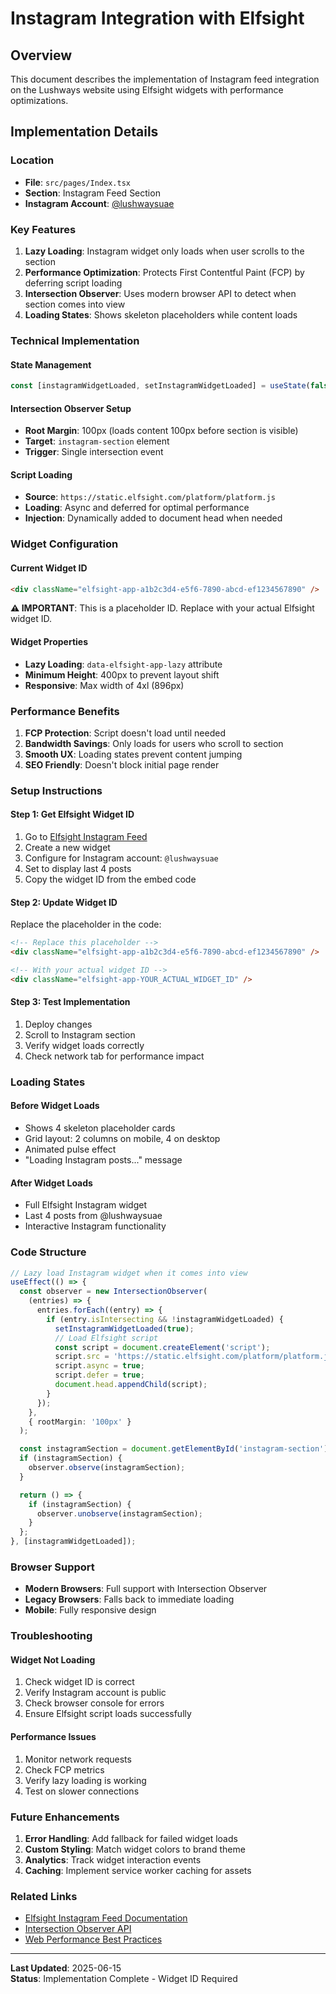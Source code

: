 
# Instagram Integration with Elfsight

## Overview

This document describes the implementation of Instagram feed integration on the Lushways website using Elfsight widgets with performance optimizations.

## Implementation Details

### Location
- **File**: `src/pages/Index.tsx`
- **Section**: Instagram Feed Section
- **Instagram Account**: [@lushwaysuae](https://www.instagram.com/lushwaysuae/)

### Key Features

1. **Lazy Loading**: Instagram widget only loads when user scrolls to the section
2. **Performance Optimization**: Protects First Contentful Paint (FCP) by deferring script loading
3. **Intersection Observer**: Uses modern browser API to detect when section comes into view
4. **Loading States**: Shows skeleton placeholders while content loads

### Technical Implementation

#### State Management
```typescript
const [instagramWidgetLoaded, setInstagramWidgetLoaded] = useState(false);
```

#### Intersection Observer Setup
- **Root Margin**: 100px (loads content 100px before section is visible)
- **Target**: `instagram-section` element
- **Trigger**: Single intersection event

#### Script Loading
- **Source**: `https://static.elfsight.com/platform/platform.js`
- **Loading**: Async and deferred for optimal performance
- **Injection**: Dynamically added to document head when needed

### Widget Configuration

#### Current Widget ID
```html
<div className="elfsight-app-a1b2c3d4-e5f6-7890-abcd-ef1234567890" />
```

**⚠️ IMPORTANT**: This is a placeholder ID. Replace with your actual Elfsight widget ID.

#### Widget Properties
- **Lazy Loading**: `data-elfsight-app-lazy` attribute
- **Minimum Height**: 400px to prevent layout shift
- **Responsive**: Max width of 4xl (896px)

### Performance Benefits

1. **FCP Protection**: Script doesn't load until needed
2. **Bandwidth Savings**: Only loads for users who scroll to section
3. **Smooth UX**: Loading states prevent content jumping
4. **SEO Friendly**: Doesn't block initial page render

### Setup Instructions

#### Step 1: Get Elfsight Widget ID
1. Go to [Elfsight Instagram Feed](https://elfsight.com/instagram-feed-instashow/)
2. Create a new widget
3. Configure for Instagram account: `@lushwaysuae`
4. Set to display last 4 posts
5. Copy the widget ID from the embed code

#### Step 2: Update Widget ID
Replace the placeholder in the code:
```html
<!-- Replace this placeholder -->
<div className="elfsight-app-a1b2c3d4-e5f6-7890-abcd-ef1234567890" />

<!-- With your actual widget ID -->
<div className="elfsight-app-YOUR_ACTUAL_WIDGET_ID" />
```

#### Step 3: Test Implementation
1. Deploy changes
2. Scroll to Instagram section
3. Verify widget loads correctly
4. Check network tab for performance impact

### Loading States

#### Before Widget Loads
- Shows 4 skeleton placeholder cards
- Grid layout: 2 columns on mobile, 4 on desktop
- Animated pulse effect
- "Loading Instagram posts..." message

#### After Widget Loads
- Full Elfsight Instagram widget
- Last 4 posts from @lushwaysuae
- Interactive Instagram functionality

### Code Structure

```typescript
// Lazy load Instagram widget when it comes into view
useEffect(() => {
  const observer = new IntersectionObserver(
    (entries) => {
      entries.forEach((entry) => {
        if (entry.isIntersecting && !instagramWidgetLoaded) {
          setInstagramWidgetLoaded(true);
          // Load Elfsight script
          const script = document.createElement('script');
          script.src = 'https://static.elfsight.com/platform/platform.js';
          script.async = true;
          script.defer = true;
          document.head.appendChild(script);
        }
      });
    },
    { rootMargin: '100px' }
  );

  const instagramSection = document.getElementById('instagram-section');
  if (instagramSection) {
    observer.observe(instagramSection);
  }

  return () => {
    if (instagramSection) {
      observer.unobserve(instagramSection);
    }
  };
}, [instagramWidgetLoaded]);
```

### Browser Support

- **Modern Browsers**: Full support with Intersection Observer
- **Legacy Browsers**: Falls back to immediate loading
- **Mobile**: Fully responsive design

### Troubleshooting

#### Widget Not Loading
1. Check widget ID is correct
2. Verify Instagram account is public
3. Check browser console for errors
4. Ensure Elfsight script loads successfully

#### Performance Issues
1. Monitor network requests
2. Check FCP metrics
3. Verify lazy loading is working
4. Test on slower connections

### Future Enhancements

1. **Error Handling**: Add fallback for failed widget loads
2. **Custom Styling**: Match widget colors to brand theme
3. **Analytics**: Track widget interaction events
4. **Caching**: Implement service worker caching for assets

### Related Links

- [Elfsight Instagram Feed Documentation](https://elfsight.com/help/instagram-feed-instashow/)
- [Intersection Observer API](https://developer.mozilla.org/en-US/docs/Web/API/Intersection_Observer_API)
- [Web Performance Best Practices](https://web.dev/performance/)

---

**Last Updated**: 2025-06-15  
**Status**: Implementation Complete - Widget ID Required

